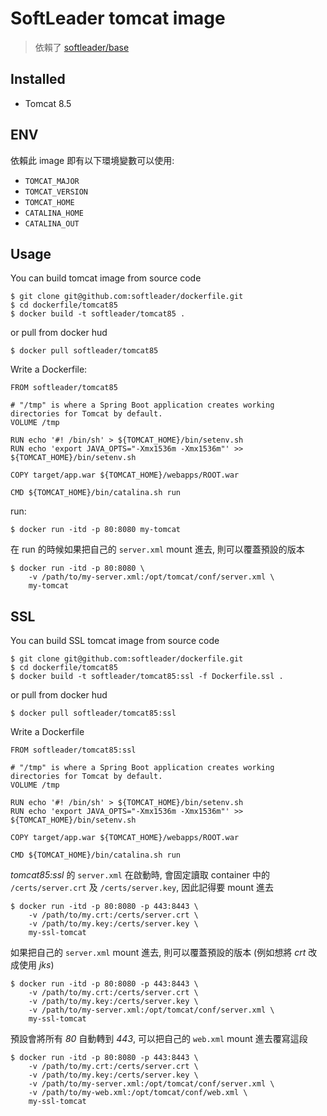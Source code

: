 # SoftLeader tomcat image

> 依賴了 [softleader/base](https://github.com/softleader/dockerfile/tree/master/base)

## Installed

- Tomcat 8.5

## ENV

依賴此 image 即有以下環境變數可以使用:

- `TOMCAT_MAJOR`
- `TOMCAT_VERSION`
- `TOMCAT_HOME`
- `CATALINA_HOME`
- `CATALINA_OUT`

## Usage

You can build tomcat image from source code

```
$ git clone git@github.com:softleader/dockerfile.git
$ cd dockerfile/tomcat85
$ docker build -t softleader/tomcat85 .
```

or pull from docker hud

```
$ docker pull softleader/tomcat85
```

Write a Dockerfile:

```
FROM softleader/tomcat85

# "/tmp" is where a Spring Boot application creates working directories for Tomcat by default.
VOLUME /tmp

RUN echo '#! /bin/sh' > ${TOMCAT_HOME}/bin/setenv.sh
RUN echo 'export JAVA_OPTS="-Xmx1536m -Xmx1536m"' >> ${TOMCAT_HOME}/bin/setenv.sh

COPY target/app.war ${TOMCAT_HOME}/webapps/ROOT.war

CMD ${TOMCAT_HOME}/bin/catalina.sh run
```

run:

```
$ docker run -itd -p 80:8080 my-tomcat
```

在 run 的時候如果把自己的 `server.xml` mount 進去, 則可以覆蓋預設的版本

```
$ docker run -itd -p 80:8080 \
    -v /path/to/my-server.xml:/opt/tomcat/conf/server.xml \
    my-tomcat
```

## SSL

You can build SSL tomcat image from source code

```
$ git clone git@github.com:softleader/dockerfile.git
$ cd dockerfile/tomcat85
$ docker build -t softleader/tomcat85:ssl -f Dockerfile.ssl .
```

or pull from docker hud

```
$ docker pull softleader/tomcat85:ssl
```

Write a Dockerfile

```
FROM softleader/tomcat85:ssl

# "/tmp" is where a Spring Boot application creates working directories for Tomcat by default.
VOLUME /tmp

RUN echo '#! /bin/sh' > ${TOMCAT_HOME}/bin/setenv.sh
RUN echo 'export JAVA_OPTS="-Xmx1536m -Xmx1536m"' >> ${TOMCAT_HOME}/bin/setenv.sh

COPY target/app.war ${TOMCAT_HOME}/webapps/ROOT.war

CMD ${TOMCAT_HOME}/bin/catalina.sh run
```

*tomcat85:ssl* 的 `server.xml` 在啟動時, 會固定讀取 container 中的 `/certs/server.crt` 及 `/certs/server.key`, 因此記得要 mount 進去

```
$ docker run -itd -p 80:8080 -p 443:8443 \
    -v /path/to/my.crt:/certs/server.crt \
    -v /path/to/my.key:/certs/server.key \
    my-ssl-tomcat
```

如果把自己的 `server.xml` mount 進去, 則可以覆蓋預設的版本 (例如想將 *crt* 改成使用 *jks*)

```
$ docker run -itd -p 80:8080 -p 443:8443 \
    -v /path/to/my.crt:/certs/server.crt \
    -v /path/to/my.key:/certs/server.key \
    -v /path/to/my-server.xml:/opt/tomcat/conf/server.xml \
    my-ssl-tomcat
```

預設會將所有 *80* 自動轉到 *443*, 可以把自己的 `web.xml` mount 進去覆寫這段

```
$ docker run -itd -p 80:8080 -p 443:8443 \
    -v /path/to/my.crt:/certs/server.crt \
    -v /path/to/my.key:/certs/server.key \
    -v /path/to/my-server.xml:/opt/tomcat/conf/server.xml \
    -v /path/to/my-web.xml:/opt/tomcat/conf/web.xml \
    my-ssl-tomcat
```
